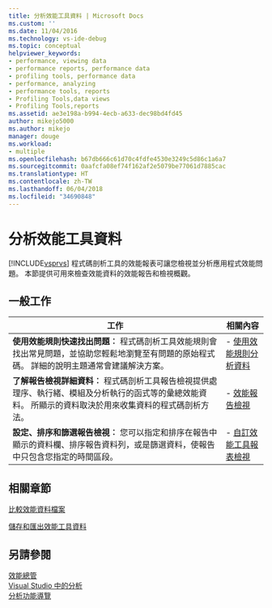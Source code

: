 ```yaml
---
title: 分析效能工具資料 | Microsoft Docs
ms.custom: ''
ms.date: 11/04/2016
ms.technology: vs-ide-debug
ms.topic: conceptual
helpviewer_keywords:
- performance, viewing data
- performance reports, performance data
- profiling tools, performance data
- performance, analyzing
- performance tools, reports
- Profiling Tools,data views
- Profiling Tools,reports
ms.assetid: ae3e198a-b994-4ecb-a633-dec98bd4fd45
author: mikejo5000
ms.author: mikejo
manager: douge
ms.workload:
- multiple
ms.openlocfilehash: b67db666c61d70c4fdfe4530e3249c5d86c1a6a7
ms.sourcegitcommit: 0aafcfa08ef74f162af2e5079be77061d7885cac
ms.translationtype: HT
ms.contentlocale: zh-TW
ms.lasthandoff: 06/04/2018
ms.locfileid: "34690848"
---
```

# <a name="analyze-performance-tools-data"></a>分析效能工具資料
[!INCLUDE[vsprvs](../code-quality/includes/vsprvs_md.md)] 程式碼剖析工具的效能報表可讓您檢視並分析應用程式效能問題。 本節提供可用來檢查效能資料的效能報告和檢視概觀。  
  
## <a name="common-tasks"></a>一般工作  
  
|工作|相關內容|  
|----------|---------------------|  
|**使用效能規則快速找出問題︰** 程式碼剖析工具效能規則會找出常見問題，並協助您輕鬆地瀏覽至有問題的原始程式碼。 詳細的說明主題通常會建議解決方案。|-   [使用效能規則分析資料](../profiling/using-performance-rules-to-analyze-data.md)|  
|**了解報告檢視詳細資料︰** 程式碼剖析工具報告檢視提供處理序、執行緒、模組及分析執行的函式等的彙總效能資料。 所顯示的資料取決於用來收集資料的程式碼剖析方法。|-   [效能報告檢視](../profiling/performance-report-views.md)|  
|**設定、排序和篩選報告檢視︰** 您可以指定和排序在報告中顯示的資料欄、排序報告資料列，或是篩選資料，使報告中只包含您指定的時間區段。|-   [自訂效能工具報表檢視](../profiling/customizing-performance-tools-report-views.md)|  
  
## <a name="related-sections"></a>相關章節  
 [比較效能資料檔案](../profiling/comparing-performance-data-files.md)  
  
 [儲存和匯出效能工具資料](../profiling/saving-and-exporting-performance-tools-data.md)  
  
## <a name="see-also"></a>另請參閱  
 [效能總管](../profiling/performance-explorer.md)  
 [Visual Studio 中的分析](../profiling/index.md)  
 [分析功能導覽](../profiling/profiling-feature-tour.md)